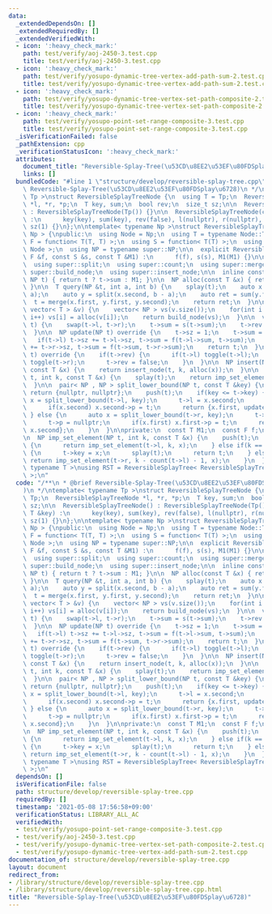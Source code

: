 ```yaml
---
data:
  _extendedDependsOn: []
  _extendedRequiredBy: []
  _extendedVerifiedWith:
  - icon: ':heavy_check_mark:'
    path: test/verify/aoj-2450-3.test.cpp
    title: test/verify/aoj-2450-3.test.cpp
  - icon: ':heavy_check_mark:'
    path: test/verify/yosupo-dynamic-tree-vertex-add-path-sum-2.test.cpp
    title: test/verify/yosupo-dynamic-tree-vertex-add-path-sum-2.test.cpp
  - icon: ':heavy_check_mark:'
    path: test/verify/yosupo-dynamic-tree-vertex-set-path-composite-2.test.cpp
    title: test/verify/yosupo-dynamic-tree-vertex-set-path-composite-2.test.cpp
  - icon: ':heavy_check_mark:'
    path: test/verify/yosupo-point-set-range-composite-3.test.cpp
    title: test/verify/yosupo-point-set-range-composite-3.test.cpp
  _isVerificationFailed: false
  _pathExtension: cpp
  _verificationStatusIcon: ':heavy_check_mark:'
  attributes:
    document_title: "Reversible-Splay-Tree(\u53CD\u8EE2\u53EF\u80FDSplay\u6728)"
    links: []
  bundledCode: "#line 1 \"structure/develop/reversible-splay-tree.cpp\"\n/**\n * @brief\
    \ Reversible-Splay-Tree(\u53CD\u8EE2\u53EF\u80FDSplay\u6728)\n */\ntemplate< typename\
    \ Tp >\nstruct ReversibleSplayTreeNode {\n  using T = Tp;\n  ReversibleSplayTreeNode\
    \ *l, *r, *p;\n  T key, sum;\n  bool rev;\n  size_t sz;\n\n  ReversibleSplayTreeNode()\
    \ : ReversibleSplayTreeNode(Tp()) {}\n\n  ReversibleSplayTreeNode(const T &key)\
    \ :\n      key(key), sum(key), rev(false), l(nullptr), r(nullptr), p(nullptr),\
    \ sz(1) {}\n};\n\ntemplate< typename Np >\nstruct ReversibleSplayTree : SplayTreeBase<\
    \ Np > {\npublic:\n  using Node = Np;\n  using T = typename Node::T;\n  using\
    \ F = function< T(T, T) >;\n  using S = function< T(T) >;\n  using super = SplayTreeBase<\
    \ Node >;\n  using NP = typename super::NP;\n\n  explicit ReversibleSplayTree(const\
    \ F &f, const S &s, const T &M1) :\n      f(f), s(s), M1(M1) {}\n\n  using super::splay;\n\
    \  using super::split;\n  using super::count;\n  using super::merge;\n  using\
    \ super::build_node;\n  using super::insert_node;\n\n  inline const T &sum(const\
    \ NP t) { return t ? t->sum : M1; }\n\n  NP alloc(const T &x) { return new Node(x);\
    \ }\n\n  T query(NP &t, int a, int b) {\n    splay(t);\n    auto x = split(t,\
    \ a);\n    auto y = split(x.second, b - a);\n    auto ret = sum(y.first);\n  \
    \  t = merge(x.first, y.first, y.second);\n    return ret;\n  }\n\n  NP build(const\
    \ vector< T > &v) {\n    vector< NP > vs(v.size());\n    for(int i = 0; i < v.size();\
    \ i++) vs[i] = alloc(v[i]);\n    return build_node(vs);\n  }\n\n  void toggle(NP\
    \ t) {\n    swap(t->l, t->r);\n    t->sum = s(t->sum);\n    t->rev ^= true;\n\
    \  }\n\n  NP update(NP t) override {\n    t->sz = 1;\n    t->sum = t->key;\n \
    \   if(t->l) t->sz += t->l->sz, t->sum = f(t->l->sum, t->sum);\n    if(t->r) t->sz\
    \ += t->r->sz, t->sum = f(t->sum, t->r->sum);\n    return t;\n  }\n\n  void push(NP\
    \ t) override {\n    if(t->rev) {\n      if(t->l) toggle(t->l);\n      if(t->r)\
    \ toggle(t->r);\n      t->rev = false;\n    }\n  }\n\n  NP insert(NP t, int k,\
    \ const T &x) {\n    return insert_node(t, k, alloc(x));\n  }\n\n  NP set_element(NP\
    \ t, int k, const T &x) {\n    splay(t);\n    return imp_set_element(t, k, x);\n\
    \  }\n\n  pair< NP , NP > split_lower_bound(NP t, const T &key) {\n    if(!t)\
    \ return {nullptr, nullptr};\n    push(t);\n    if(key <= t->key) {\n      auto\
    \ x = split_lower_bound(t->l, key);\n      t->l = x.second;\n      t->p = nullptr;\n\
    \      if(x.second) x.second->p = t;\n      return {x.first, update(t)};\n   \
    \ } else {\n      auto x = split_lower_bound(t->r, key);\n      t->r = x.first;\n\
    \      t->p = nullptr;\n      if(x.first) x.first->p = t;\n      return {update(t),\
    \ x.second};\n    }\n  }\n\nprivate:\n  const T M1;\n  const F f;\n  const S s;\n\
    \n  NP imp_set_element(NP t, int k, const T &x) {\n    push(t);\n    if(k < count(t->l))\
    \ {\n      return imp_set_element(t->l, k, x);\n    } else if(k == count(t->l))\
    \ {\n      t->key = x;\n      splay(t);\n      return t;\n    } else {\n     \
    \ return imp_set_element(t->r, k - count(t->l) - 1, x);\n    }\n  }\n};\n\ntemplate<\
    \ typename T >\nusing RST = ReversibleSplayTree< ReversibleSplayTreeNode< T >\
    \ >;\n"
  code: "/**\n * @brief Reversible-Splay-Tree(\u53CD\u8EE2\u53EF\u80FDSplay\u6728\
    )\n */\ntemplate< typename Tp >\nstruct ReversibleSplayTreeNode {\n  using T =\
    \ Tp;\n  ReversibleSplayTreeNode *l, *r, *p;\n  T key, sum;\n  bool rev;\n  size_t\
    \ sz;\n\n  ReversibleSplayTreeNode() : ReversibleSplayTreeNode(Tp()) {}\n\n  ReversibleSplayTreeNode(const\
    \ T &key) :\n      key(key), sum(key), rev(false), l(nullptr), r(nullptr), p(nullptr),\
    \ sz(1) {}\n};\n\ntemplate< typename Np >\nstruct ReversibleSplayTree : SplayTreeBase<\
    \ Np > {\npublic:\n  using Node = Np;\n  using T = typename Node::T;\n  using\
    \ F = function< T(T, T) >;\n  using S = function< T(T) >;\n  using super = SplayTreeBase<\
    \ Node >;\n  using NP = typename super::NP;\n\n  explicit ReversibleSplayTree(const\
    \ F &f, const S &s, const T &M1) :\n      f(f), s(s), M1(M1) {}\n\n  using super::splay;\n\
    \  using super::split;\n  using super::count;\n  using super::merge;\n  using\
    \ super::build_node;\n  using super::insert_node;\n\n  inline const T &sum(const\
    \ NP t) { return t ? t->sum : M1; }\n\n  NP alloc(const T &x) { return new Node(x);\
    \ }\n\n  T query(NP &t, int a, int b) {\n    splay(t);\n    auto x = split(t,\
    \ a);\n    auto y = split(x.second, b - a);\n    auto ret = sum(y.first);\n  \
    \  t = merge(x.first, y.first, y.second);\n    return ret;\n  }\n\n  NP build(const\
    \ vector< T > &v) {\n    vector< NP > vs(v.size());\n    for(int i = 0; i < v.size();\
    \ i++) vs[i] = alloc(v[i]);\n    return build_node(vs);\n  }\n\n  void toggle(NP\
    \ t) {\n    swap(t->l, t->r);\n    t->sum = s(t->sum);\n    t->rev ^= true;\n\
    \  }\n\n  NP update(NP t) override {\n    t->sz = 1;\n    t->sum = t->key;\n \
    \   if(t->l) t->sz += t->l->sz, t->sum = f(t->l->sum, t->sum);\n    if(t->r) t->sz\
    \ += t->r->sz, t->sum = f(t->sum, t->r->sum);\n    return t;\n  }\n\n  void push(NP\
    \ t) override {\n    if(t->rev) {\n      if(t->l) toggle(t->l);\n      if(t->r)\
    \ toggle(t->r);\n      t->rev = false;\n    }\n  }\n\n  NP insert(NP t, int k,\
    \ const T &x) {\n    return insert_node(t, k, alloc(x));\n  }\n\n  NP set_element(NP\
    \ t, int k, const T &x) {\n    splay(t);\n    return imp_set_element(t, k, x);\n\
    \  }\n\n  pair< NP , NP > split_lower_bound(NP t, const T &key) {\n    if(!t)\
    \ return {nullptr, nullptr};\n    push(t);\n    if(key <= t->key) {\n      auto\
    \ x = split_lower_bound(t->l, key);\n      t->l = x.second;\n      t->p = nullptr;\n\
    \      if(x.second) x.second->p = t;\n      return {x.first, update(t)};\n   \
    \ } else {\n      auto x = split_lower_bound(t->r, key);\n      t->r = x.first;\n\
    \      t->p = nullptr;\n      if(x.first) x.first->p = t;\n      return {update(t),\
    \ x.second};\n    }\n  }\n\nprivate:\n  const T M1;\n  const F f;\n  const S s;\n\
    \n  NP imp_set_element(NP t, int k, const T &x) {\n    push(t);\n    if(k < count(t->l))\
    \ {\n      return imp_set_element(t->l, k, x);\n    } else if(k == count(t->l))\
    \ {\n      t->key = x;\n      splay(t);\n      return t;\n    } else {\n     \
    \ return imp_set_element(t->r, k - count(t->l) - 1, x);\n    }\n  }\n};\n\ntemplate<\
    \ typename T >\nusing RST = ReversibleSplayTree< ReversibleSplayTreeNode< T >\
    \ >;\n"
  dependsOn: []
  isVerificationFile: false
  path: structure/develop/reversible-splay-tree.cpp
  requiredBy: []
  timestamp: '2021-05-08 17:56:58+09:00'
  verificationStatus: LIBRARY_ALL_AC
  verifiedWith:
  - test/verify/yosupo-point-set-range-composite-3.test.cpp
  - test/verify/aoj-2450-3.test.cpp
  - test/verify/yosupo-dynamic-tree-vertex-set-path-composite-2.test.cpp
  - test/verify/yosupo-dynamic-tree-vertex-add-path-sum-2.test.cpp
documentation_of: structure/develop/reversible-splay-tree.cpp
layout: document
redirect_from:
- /library/structure/develop/reversible-splay-tree.cpp
- /library/structure/develop/reversible-splay-tree.cpp.html
title: "Reversible-Splay-Tree(\u53CD\u8EE2\u53EF\u80FDSplay\u6728)"
---
```

